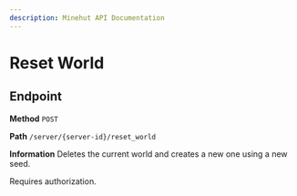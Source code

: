 ```yaml
---
description: Minehut API Documentation
---
```


# Reset World

## Endpoint

**Method** `POST`

**Path** `/server/{server-id}/reset_world`

**Information** Deletes the current world and creates a new one using a new seed.

Requires authorization.
